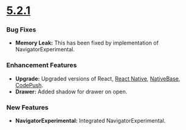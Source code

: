 
# [5.2.1](https://github.com/start-react/native-starter-kit/releases/tag/v5.2.1)

### Bug Fixes

- **Memory Leak:** This has been fixed by implementation of NavigatorExperimental.

### Enhancement Features

- **Upgrade:** Upgraded versions of React, [React Native](https://facebook.github.io/react-native/), [NativeBase](http://nativebase.io/), [CodePush](https://github.com/Microsoft/react-native-code-push).
- **Drawer:** Added shadow for drawer on open.


### New Features

- **NavigatorExperimental:** Integrated NavigatorExperimental.
